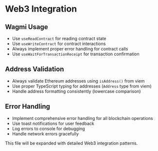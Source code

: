 # Web3 Integration

## Wagmi Usage

- Use `useReadContract` for reading contract state
- Use `useWriteContract` for contract interactions
- Always implement proper error handling for contract calls
- Use `useWaitForTransactionReceipt` for transaction confirmation

## Address Validation

- Always validate Ethereum addresses using `isAddress()` from viem
- Use proper TypeScript typing for addresses (`Address` type from viem)
- Handle address formatting consistently (lowercase comparison)

## Error Handling

- Implement comprehensive error handling for all blockchain operations
- Use toast notifications for user feedback
- Log errors to console for debugging
- Handle network errors gracefully

This file will be expanded with detailed Web3 integration patterns.
